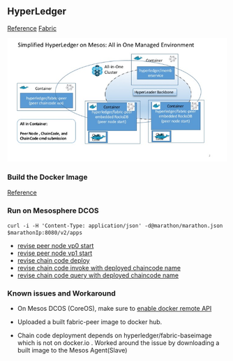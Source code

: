 ## HyperLedger 

[Reference](https://github.com/hyperledger/hyperledger)
[Fabric](https://github.com/hyperledger/fabric)


![Image of HyperLedger on Mesos](../../doc/images/hyperledger_mesos.jpg)

### Build the Docker Image

[Reference](https://github.com/hyperledger/fabric/blob/master/docs/dev-setup/install.md)

### Run on Mesosphere DCOS

	curl -i -H 'Content-Type: application/json' -d@marathon/marathon.json $marathonIp:8080/v2/apps
	
* [revise peer node vp0 start](marathon/marathon_vp0.json)
* [revise peer node vp1 start](marathon/marathon_vp1.json)
* [revise chain code deploy](marathon/marathon_chaincode_deploy.json)
* [revise chain code invoke with deployed chaincode name](marathon/marathon_chaincode_invoke.json)
* [revise chain code query with deployed chaincode name](marathon/marathon_chaincode_query.json)


### Known issues and Workaround

* On Mesos DCOS (CoreOS), make sure to [enable docker remote API](https://coreos.com/os/docs/latest/customizing-docker.html)

* Uploaded a built fabric-peer image to docker hub.

* Chain code deployment depends on hyperledger/fabric-baseimage which is not on docker.io . Worked around the issue by downloading a built image to the Mesos Agent(Slave)